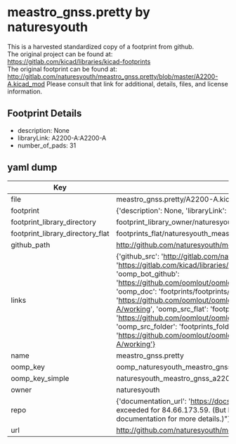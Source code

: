 # meastro_gnss.pretty by naturesyouth  
This is a harvested standardized copy of a footprint from github.  
The original project can be found at:  
https://gitlab.com/kicad/libraries/kicad-footprints  
The original footprint can be found at:
http://gitlab.com/naturesyouth/meastro_gnss.pretty/blob/master/A2200-A.kicad_mod
Please consult that link for additional, details, files, and license information.  
## Footprint Details
* description: None  
* libraryLink: A2200-A:A2200-A  
* number_of_pads: 31  
## yaml dump  
| Key | Value |  
| --- | --- |  
| file | meastro_gnss.pretty/A2200-A.kicad_mod |  
| footprint | {'description': None, 'libraryLink': 'A2200-A:A2200-A', 'number_of_pads': 31} |  
| footprint_library_directory | footprint_library_owner/naturesyouth_meastro_gnss.pretty |  
| footprint_library_directory_flat | footprints_flat/naturesyouth_meastro_gnss_a2200_a/working |  
| github_path | http://github.com/naturesyouth/meastro_gnss.pretty/blob/master/A2200-A.kicad_mod |  
| links | {'github_src': 'http://gitlab.com/naturesyouth/meastro_gnss.pretty/blob/master/A2200-A.kicad_mod', 'github_src_repo': 'https://gitlab.com/kicad/libraries/kicad-footprints', 'oomp_bot': 'footprints/naturesyouth_meastro_gnss_a2200_a/working', 'oomp_bot_github': 'https://github.com/oomlout/oomlout_oomp_footprint_bot/tree/main/footprints/naturesyouth_meastro_gnss_a2200_a/working', 'oomp_doc': 'footprints/footprints/naturesyouth/meastro_gnss/A2200-A/working/', 'oomp_doc_github': 'https://github.com/oomlout/oomlout_oomp_footprint_doc/tree/main/footprints/footprints/naturesyouth/meastro_gnss/A2200-A/working', 'oomp_src_flat': 'footprints_flat/footprints_flat/naturesyouth_meastro_gnss_a2200_a/working', 'oomp_src_flat_github': 'https://github.com/oomlout/oomlout_oomp_footprint_src/tree/main/footprints_flat/naturesyouth_meastro_gnss_a2200_a/working', 'oomp_src_folder': 'footprints_folder/footprints_folder/naturesyouth/meastro_gnss/A2200-A/working', 'oomp_src_folder_github': 'https://github.com/oomlout/oomlout_oomp_footprint_src/tree/main/footprints_folder/naturesyouth/meastro_gnss/A2200-A/working'} |  
| name | meastro_gnss.pretty |  
| oomp_key | oomp_naturesyouth_meastro_gnss_a2200_a |  
| oomp_key_simple | naturesyouth_meastro_gnss_a2200_a |  
| owner | naturesyouth |  
| repo | {'documentation_url': 'https://docs.github.com/rest/overview/resources-in-the-rest-api#rate-limiting', 'message': "API rate limit exceeded for 84.66.173.59. (But here's the good news: Authenticated requests get a higher rate limit. Check out the documentation for more details.)"} |  
| url | http://github.com/naturesyouth/meastro_gnss.pretty |  

